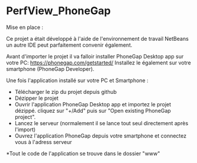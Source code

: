 # PerfView_PhoneGap

Mise en place :

Ce projet a était développé à l'aide de l'environnement de travail NetBeans un autre IDE peut parfaitement convenir également.

Avant d'importer le projet il va falloir installer PhoneGap Desktop app sur votre PC: https://phonegap.com/getstarted/
Installez le également sur votre smartphone (PhoneGap Developer).

Une fois l'application installé sur votre PC et Smartphone : 
  - Télécharger le zip du projet depuis github
  - Dézipper le projet
  - Ouvrir l'application PhoneGap Desktop app et importez le projet dézippé.
        cliquez sur "+/Add" puis sur "Open existing PhoneGap project".
  - Lancez le serveur (normalement il se lance tout seul directement après l'import)
  - Ouvrez l'application PhoneGap depuis votre smartphone et connectez vous à l'adress serveur
  
*Tout le code de l'application se trouve dans le dossier "www"
